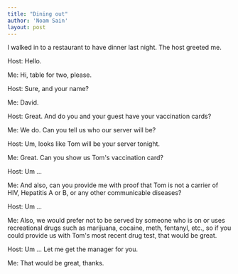 ```yaml
---
title: "Dining out"
author: 'Noam Sain'
layout: post
---
```


I walked in to a restaurant to have dinner last night. The host greeted me.

Host: Hello.

Me: Hi, table for two, please.

Host: Sure, and your name?

Me: David.

Host: Great. And do you and your guest have your vaccination cards?

Me: We do. Can you tell us who our server will be?

Host: Um, looks like Tom will be your server tonight.

Me: Great. Can you show us Tom's vaccination card?

Host: Um …

Me: And also, can you provide me with proof that Tom is not a carrier of HIV, Hepatitis A or B, or any other communicable diseases?

Host: Um …

Me: Also, we would prefer not to be served by someone who is on or uses recreational drugs such as marijuana, cocaine, meth, fentanyl, etc., so if you could provide us with Tom's most recent drug test, that would be great.

Host: Um … Let me get the manager for you.

Me: That would be great, thanks.